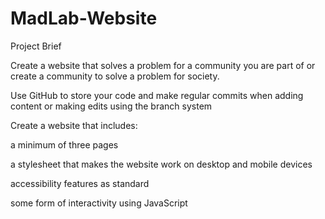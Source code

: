 # MadLab-Website

Project Brief

Create a website that solves a problem for a community you are part of or create a community to solve a problem for society.

Use GitHub to store your code and make regular commits when adding content or making edits using the branch system

Create a website that includes:

a minimum of three pages

a stylesheet that makes the website work on desktop and mobile devices

accessibility features as standard

some form of interactivity using JavaScript



<!-- Used MDM guides to create this 

 <svg width="400px" height="400px">

                    <path 
                        fill="green" 
                        stroke="green"
                       >

                       <animate attributeName ="d" dur="5s" repeatCount="indefinite"
                        values=" M 10 10 L 100 10 L 100 100 L10 100 z; 
                        M 10 10 L 100 50 L 70 100 L10 150 z;
                         M 10 10 L 100 10 L 100 100 L10 100 z;"></animate>

                         </path>
                </svg>

Used Blobmaker.app to generate code for SVG Blob shape -->
